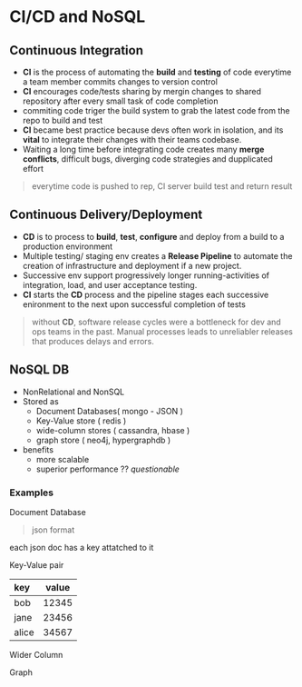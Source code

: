 # CI/CD and NoSQL

## Continuous Integration

- **CI** is the process of automating the **build** and **testing** of code everytime a team member commits changes to version control
- **CI** encourages code/tests sharing by mergin changes to shared repository after every small task of code completion
- commiting code triger the build system to grab the latest code from the repo to build and test
- **CI** became best practice because devs often work in isolation, and its **vital** to integrate their changes with their teams codebase.
- Waiting a long time before integrating code creates many **merge conflicts**, difficult bugs, diverging code strategies and dupplicated effort

> everytime code is pushed to rep, CI server build test and return result

## Continuous Delivery/Deployment

- **CD** is to process to **build**, **test**, **configure** and deploy from a build to a production environment
- Multiple testing/ staging env creates a **Release Pipeline** to automate the creation of infrastructure and deployment if a new project.
- Successive env support progressively longer running-activities of integration, load, and user acceptance testing.
- **CI** starts the **CD** process and the pipeline stages each successive enironment to the next upon successful completion of tests

> without **CD**, software release cycles were a bottleneck for dev and ops teams in the past.
> Manual processes leads to unreliabler releases that produces delays and errors.

## NoSQL DB

- NonRelational and NonSQL
- Stored as
  - Document Databases( mongo - JSON )
  - Key-Value store ( redis )
  - wide-column stores ( cassandra, hbase )
  - graph store ( neo4j, hypergraphdb )
- benefits
  - more scalable
  - superior performance ?? *questionable*

### Examples

Document Database

> json format

each json doc has a key attatched to it

Key-Value pair

| key   | value |
|:------|:-----:|
| bob   | 12345 |
| jane  | 23456 |
| alice | 34567 |

Wider Column

Graph

